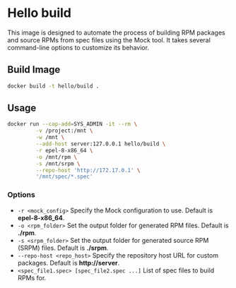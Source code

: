 # Hello build
This image is designed to automate the process of building RPM packages and source RPMs from spec files using the Mock tool. It takes several command-line options to customize its behavior.

## Build Image
```bash
docker build -t hello/build .
```
## Usage

```bash
docker run --cap-add=SYS_ADMIN -it --rm \
         -v /project:/mnt \
         -w /mnt \
         --add-host server:127.0.0.1 hello/build \
         -r epel-8-x86_64 \
         -o /mnt/rpm \
         -s /mnt/srpm \
         --repo-host 'http://172.17.0.1' \
         '/mnt/spec/*.spec'
```
### Options

* `-r <mock_config>` Specify the Mock configuration to use. Default is **epel-8-x86_64**.
* `-o <rpm_folder>` Set the output folder for generated RPM files. Default is **./rpm**.
* `-s <srpm_folder>` Set the output folder for generated source RPM (SRPM) files. Default is **./srpm**.
* `--repo-host <repo_host>` Specify the repository host URL for custom packages. Default is **http://server**.
* `<spec_file1.spec> [spec_file2.spec ...]` List of spec files to build RPMs for.